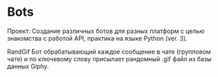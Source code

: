 # Bots

Проект: Создание различных ботов для разных платформ с целью знакомства с работой API, практика на языке Python (ver. 3).

RandGif
Бот обрабатывающий каждое сообщение в чате (групповом чате) и по ключевому слову присылает рандомный .gif файл из базы данных Giphy.
